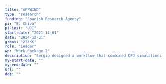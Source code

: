 ```yaml
---
title: "APPWIND"
type: "research"
funding: "Spanish Research Agency"
pi: "S. Chiva"
pi-inst: "UJI"
start-date: "2021-11-01"
date: "2024-12-31"
grant: "274K€"
role: "Leader"
wp: "Work Package 2"
description: "Sergio designed a workflow that combined CFD simulations and AI predictions. Sergio was also responsible for constructing and curating the dataset to train the predictive model"
my-start-date: ""
my-end-date: ""
url: ""
doi: ""
---
```

